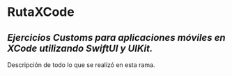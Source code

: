 # RutaXCode
## _Ejercicios Customs para aplicaciones móviles en XCode utilizando SwiftUI y UIKit._
Descripción de todo lo que se realizó en esta rama.
